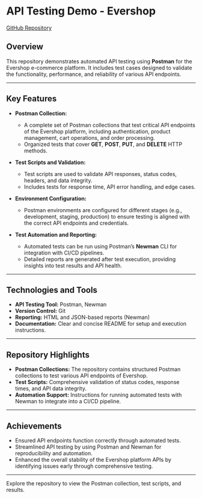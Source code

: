 # API Testing Demo - Evershop  
[GitHub Repository](https://github.com/rizbiislam/Api-Testing-Demo-evershop)  

## **Overview**  
This repository demonstrates automated API testing using **Postman** for the Evershop e-commerce platform. It includes test cases designed to validate the functionality, performance, and reliability of various API endpoints.

---

## **Key Features**  
- **Postman Collection:**  
  - A complete set of Postman collections that test critical API endpoints of the Evershop platform, including authentication, product management, cart operations, and order processing.  
  - Organized tests that cover **GET**, **POST**, **PUT**, and **DELETE** HTTP methods.

- **Test Scripts and Validation:**  
  - Test scripts are used to validate API responses, status codes, headers, and data integrity.  
  - Includes tests for response time, API error handling, and edge cases.  

- **Environment Configuration:**  
  - Postman environments are configured for different stages (e.g., development, staging, production) to ensure testing is aligned with the correct API endpoints and credentials.

- **Test Automation and Reporting:**  
  - Automated tests can be run using Postman’s **Newman** CLI for integration with CI/CD pipelines.  
  - Detailed reports are generated after test execution, providing insights into test results and API health.

---

## **Technologies and Tools**  
- **API Testing Tool:** Postman, Newman  
- **Version Control:** Git  
- **Reporting:** HTML and JSON-based reports (Newman)  
- **Documentation:** Clear and concise README for setup and execution instructions.

---

## **Repository Highlights**  
- **Postman Collections:** The repository contains structured Postman collections to test various API endpoints of Evershop.  
- **Test Scripts:** Comprehensive validation of status codes, response times, and API data integrity.  
- **Automation Support:** Instructions for running automated tests with Newman to integrate into a CI/CD pipeline.

---

## **Achievements**  
- Ensured API endpoints function correctly through automated tests.  
- Streamlined API testing by using Postman and Newman for reproducibility and automation.  
- Enhanced the overall stability of the Evershop platform APIs by identifying issues early through comprehensive testing.

---

Explore the repository to view the Postman collection, test scripts, and results.
